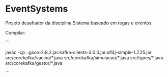 # EventSystems
Projeto desafiador da disciplina Sistema baseado em regas e eventos

Compilar:

´´´
  
   javac -cp .:gson-2.8.2.jar:kafka-clients-3.0.0.jar:slf4j-simple-1.7.25.jar src/corekafka/vacina/\*.java src/corekafka/simulacao/\*.java src/types/\*.java    src/corekafka/gestor/\*.java
 
 
´´´
